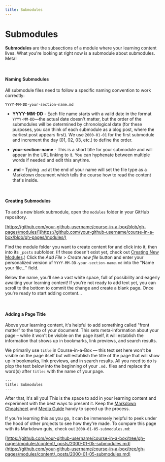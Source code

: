 ```yaml
---
title: Submodules
---
```


# Submodules

**Submodules** are the subsections of a module where your learning content lives. What you're looking at right now is a submodule about submodules. Meta!

<br>

#### Naming Submodules

All submodule files need to follow a specific naming convention to work correctly: 

`YYYY-MM-DD-your-section-name.md`

* **YYYY-MM-DD** - Each file name starts with a valid date in the format `YYYY-MM-DD`—the actual date doesn't matter, but the order of the submodules will be determined by chronological date (for these purposes, you can think of each submodule as a blog post, where the earliest post appears first). We use `2000-01-01` for the first submodule and increment the day (01, 02, 03, etc.) to define the order.

* **your-section-name** - This is a short title for your submodule and will appear in the URL linking to it. You can hyphenate between multiple words if needed and edit this anytime.

* **.md** – Typing `.md` at the end of your name will set the file type as a Markdown document which tells the course how to read the content that's inside. 

<br>

#### Creating Submodules 

To add a new blank submodule, open the `modules` folder in your GitHub repository. 

[https://github.com/your-github-username/course-in-a-box/blob/gh-pages/modules/](https://github.com/your-github-username/course-in-a-box/blob/gh-pages/modules/)

Find the module folder you want to create content for and click into it, then into its `_posts` subfolder. (If these doesn't exist yet, check out [Creating New Modules](../modules).) Click the *Add File* > *Create new file* button and enter your personalized version of `YYYY-MM-DD-your-section-name.md` into the "Name your file..." field.

Below the name, you'll see a vast white space, full of possibility and eagerly awaiting your learning content! If you're not ready to add text yet, you can scroll to the bottom to commit the change and create a blank page. Once you're ready to start adding content...

<br>

#### Adding a Page Title

Above your learning content, it's helpful to add something called "front matter" to the top of your document. This sets meta-information about your page – while it won't be visible on the page itself, it will establish the information that shows up in bookmarks, link previews, and search results.

We primarily use `title` in Course-in-a-Box — this text set here won't be visible on the page itself but will establish the title of the page that will show up in bookmarks, link previews, and in search results. All you need to do is plop the text below into the beginning of your `.md.` files and replace the word(s) after `title:` with the name of your page. 

```
---
title: Submodules
---
```

After that, it's all you! This is the space to add in your learning content and experiment with the best ways to present it. Keep the [Markdown Cheatsheet](../markdown) and [Media Guide](../media) handy to speed up the process.

If you're learning this as you go, it can be immensely helpful to peek under the hood of other projects to see how they're made. To compare this page with its Markdown guts, check out `2000-01-05-submodules.md`:

[https://github.com/your-github-username/course-in-a-box/tree/gh-pages/modules/content/_posts/2000-01-05-submodules.md](https://github.com/your-github-username/course-in-a-box/tree/gh-pages/modules/content/_posts/2000-01-05-submodules.md)
